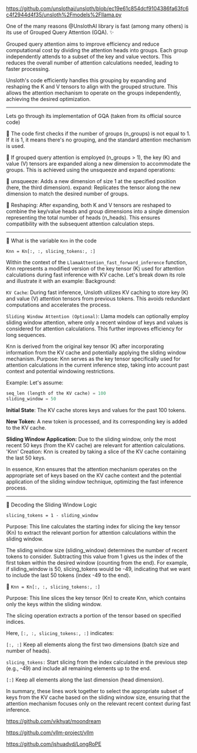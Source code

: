 https://github.com/unslothai/unsloth/blob/ec19e61c854dcf9104386fa63fc6c4f2944d4f35/unsloth%2Fmodels%2Fllama.py

 One of the many reasons @UnslothAI  library is fast (among many others) is its use of Grouped Query Attention (GQA). ✨

Grouped query attention aims to improve efficiency and reduce computational cost by dividing the attention heads into groups. Each group independently attends to a subset of the key and value vectors. This reduces the overall number of attention calculations needed, leading to faster processing.

Unsloth's code efficiently handles this grouping by expanding and reshaping the K and V tensors to align with the grouped structure. This allows the attention mechanism to operate on the groups independently, achieving the desired optimization.

----

Lets go through its implementation of GQA (taken from its official source code)

📌 The code first checks if the number of groups (n_groups) is not equal to 1. If it is 1, it means there's no grouping, and the standard attention mechanism is used.

📌 If grouped query attention is employed (n_groups > 1), the key (K) and value (V) tensors are expanded along a new dimension to accommodate the groups. This is achieved using the unsqueeze and expand operations:

📌 unsqueeze: Adds a new dimension of size 1 at the specified position (here, the third dimension).
expand: Replicates the tensor along the new dimension to match the desired number of groups.

📌 Reshaping: After expanding, both K and V tensors are reshaped to combine the key/value heads and group dimensions into a single dimension representing the total number of heads (n_heads). This ensures compatibility with the subsequent attention calculation steps.

----

📌 What is the variable `Knn` in the code

```
Knn = Kn[:, :, slicing_tokens:, :]
```

Within the context of the `LlamaAttention_fast_forward_inference` function, Knn represents a modified version of the key tensor (K) used for attention calculations during fast inference with KV cache. Let's break down its role and illustrate it with an example:
Background:

`KV Cache`: During fast inference, Unsloth utilizes KV caching to store key (K) and value (V) attention tensors from previous tokens. This avoids redundant computations and accelerates the process.

`Sliding Window Attention (Optional)`: Llama models can optionally employ sliding window attention, where only a recent window of keys and values is considered for attention calculations. This further improves efficiency for long sequences.

Knn is derived from the original key tensor (K) after incorporating information from the KV cache and potentially applying the sliding window mechanism.
Purpose: Knn serves as the key tensor specifically used for attention calculations in the current inference step, taking into account past context and potential windowing restrictions.

Example: Let's assume:

```py
seq_len (length of the KV cache) = 100
sliding_window = 50

```
**Initial State**: The KV cache stores keys and values for the past 100 tokens.

**New Token:** A new token is processed, and its corresponding key is added to the KV cache.

**Sliding Window Application:** Due to the sliding window, only the most recent 50 keys (from the KV cache) are relevant for attention calculations.
'Knn' Creation: Knn is created by taking a slice of the KV cache containing the last 50 keys.

In essence, Knn ensures that the attention mechanism operates on the appropriate set of keys based on the KV cache context and the potential application of the sliding window technique, optimizing the fast inference process.

--------

📌 Decoding the Sliding Window Logic

`slicing_tokens = 1 - sliding_window`

Purpose: This line calculates the starting index for slicing the key tensor (Kn) to extract the relevant portion for attention calculations within the sliding window.

The sliding window size (sliding_window) determines the number of recent tokens to consider. Subtracting this value from 1 gives us the index of the first token within the desired window (counting from the end). For example, if sliding_window is 50, slicing_tokens would be -49, indicating that we want to include the last 50 tokens (index -49 to the end).

📌 `Knn = Kn[:, :, slicing_tokens:, :]`

Purpose: This line slices the key tensor (Kn) to create Knn, which contains only the keys within the sliding window.

The slicing operation extracts a portion of the tensor based on specified indices.

Here, `[:, :, slicing_tokens:, :]` indicates:

`[:, :]` Keep all elements along the first two dimensions (batch size and number of heads).

`slicing_tokens:` Start slicing from the index calculated in the previous step (e.g., -49) and include all remaining elements up to the end.

`[:]` Keep all elements along the last dimension (head dimension).

In summary, these lines work together to select the appropriate subset of keys from the KV cache based on the sliding window size, ensuring that the attention mechanism focuses only on the relevant recent context during fast inference.

https://github.com/vikhyat/moondream

https://github.com/vllm-project/vllm

https://github.com/jshuadvd/LongRoPE